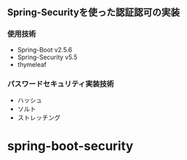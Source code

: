 ## Spring-Securityを使った認証認可の実装
### 使用技術
- Spring-Boot v2.5.6
- Spring-Security v5.5
- thymeleaf
### パスワードセキュリティ実装技術
- ハッシュ
- ソルト
- ストレッチング
# spring-boot-security
